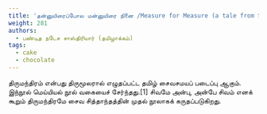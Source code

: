 ```yaml
---
title: 'தன்னுயிரைப்போல மன்னுயிரை நினை /Measure for Measure (a tale from Shakespeare) Tamil Translation'
weight: 281
authors:
  - பண்டித நடேச சாஸ்திரியார் (தமிழாக்கம்)
tags:
  - cake
  - chocolate
---
```


திருமந்திரம் என்பது திருமூலரால் எழுதப்பட்ட தமிழ் சைவசமயப் படைப்பு ஆகும். இந்நூல் மெய்யியல் நூல் வகையைச் சேர்ந்தது.[1] சிவமே அன்பு, அன்பே சிவம் எனக் கூறும் திருமந்திரமே சைவ சித்தாந்தத்தின் முதல் நூலாகக் கருதப்படுகிறது.
